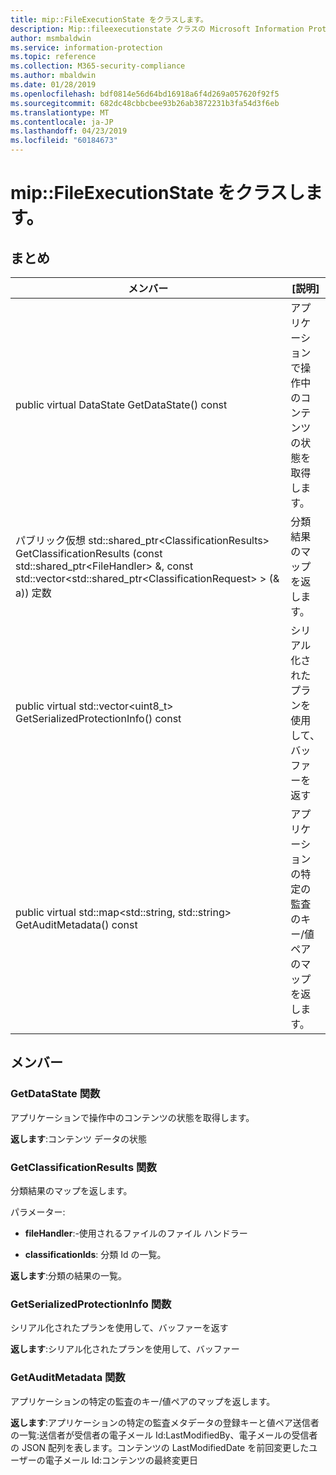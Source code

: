 ```yaml
---
title: mip::FileExecutionState をクラスします。
description: Mip::fileexecutionstate クラスの Microsoft Information Protection (MIP) SDK について説明します。
author: msmbaldwin
ms.service: information-protection
ms.topic: reference
ms.collection: M365-security-compliance
ms.author: mbaldwin
ms.date: 01/28/2019
ms.openlocfilehash: bdf0814e56d64bd16918a6f4d269a057620f92f5
ms.sourcegitcommit: 682dc48cbbcbee93b26ab3872231b3fa54d3f6eb
ms.translationtype: MT
ms.contentlocale: ja-JP
ms.lasthandoff: 04/23/2019
ms.locfileid: "60184673"
---
```

# <a name="class-mipfileexecutionstate"></a>mip::FileExecutionState をクラスします。 
  
## <a name="summary"></a>まとめ
 メンバー                        | [説明]                                
--------------------------------|---------------------------------------------
public virtual DataState GetDataState() const  |  アプリケーションで操作中のコンテンツの状態を取得します。
パブリック仮想 std::shared_ptr\<ClassificationResults\> GetClassificationResults (const std::shared_ptr\<FileHandler\> &, const std::vector\<std::shared_ptr\<ClassificationRequest\> \> (& a)) 定数  |  分類結果のマップを返します。
public virtual std::vector\<uint8_t\> GetSerializedProtectionInfo() const  |  シリアル化されたプランを使用して、バッファーを返す
public virtual std::map\<std::string, std::string\> GetAuditMetadata() const  |  アプリケーションの特定の監査のキー/値ペアのマップを返します。
  
## <a name="members"></a>メンバー
  
### <a name="getdatastate-function"></a>GetDataState 関数
アプリケーションで操作中のコンテンツの状態を取得します。

  
**返します**:コンテンツ データの状態
  
### <a name="getclassificationresults-function"></a>GetClassificationResults 関数
分類結果のマップを返します。

パラメーター:  
* **fileHandler**:-使用されるファイルのファイル ハンドラー 


* **classificationIds**: 分類 Id の一覧。 



  
**返します**:分類の結果の一覧。
  
### <a name="getserializedprotectioninfo-function"></a>GetSerializedProtectionInfo 関数
シリアル化されたプランを使用して、バッファーを返す

  
**返します**:シリアル化されたプランを使用して、バッファー
  
### <a name="getauditmetadata-function"></a>GetAuditMetadata 関数
アプリケーションの特定の監査のキー/値ペアのマップを返します。

  
**返します**:アプリケーションの特定の監査メタデータの登録キーと値ペア送信者の一覧:送信者が受信者の電子メール Id:LastModifiedBy、電子メールの受信者の JSON 配列を表します。コンテンツの LastModifiedDate を前回変更したユーザーの電子メール Id:コンテンツの最終変更日